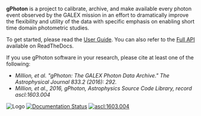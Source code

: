 **gPhoton** is a project to calibrate, archive, and make available every photon event observed by the GALEX mission in an effort to dramatically improve the flexibility and utility of the data with specific emphasis on enabling short time domain photometric studies.

To get started, please read the [User Guide](https://github.com/cmillion/gPhoton/blob/master/docs/UserGuide.md).  You can also refer to the [Full API](http://gphoton.readthedocs.io/en/master/) available on ReadTheDocs.

If you use gPhoton software in your research, please cite at least one of the following:
* _Million, et al. "gPhoton: The GALEX Photon Data Archive." The Astrophysical Journal 833.2 (2016): 292._
* _Million, et al., 2016, gPhoton, Astrophysics Source Code Library, record ascl:1603.004_

![Logo](https://travis-ci.org/cmillion/gPhoton.svg?branch=master)
[![Documentation Status](https://readthedocs.org/projects/gphoton/badge/?version=master)](http://gphoton.readthedocs.io/en/master/?badge=master)
<a href="http://ascl.net/1603.004"><img src="https://img.shields.io/badge/ascl-1603.004-blue.svg?colorB=262255" alt="ascl:1603.004" /></a>
